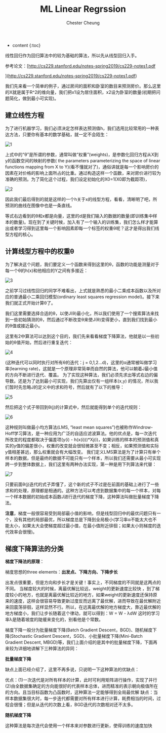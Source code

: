 ﻿---
layout: post
title:  "ML Linear Regrssion"
categories: Machine Learning
tags: ML AI Regression
author: Chester Cheung
---

* content
{:toc}


线性回归作为回归算法中的较为基础的算法，所以先从线型回归入手。



参考论文：[http://cs229.stanford.edu/notes-spring2019/cs229-notes1.pdf

](http://cs229.stanford.edu/notes-spring2019/cs229-notes1.pdf)






我们先来看一个简单的例子，通过房间的面积和卧室的数目来预测房价。那么这里的X就是属于R^2的维向量，我们把x1设为居住面积，x2设为卧室的数量(初期把问题简化，做到最小可实现)。



## 建立线性方程



为了进行机器学习，我们必须决定怎样表达预测值h，我们选用比较常用的一种表达方法，只要你有基本的数学基础，就一定不会陌生：

![1](https://img-blog.csdnimg.cn/2019042521163374.png)

上式中的“θ”是所谓的参数，通常叫做“权重”(weights)，是参数化回归方程从X到y的函数空间的映射的参数( the parameters parameterizing the space of linear functions mapping from X to Y)(看不懂就对了)，通俗讲就是每一个影响房价的因素在对价格的影响上面所占的比重。通过构造这样一个函数，来对房价进行较为准确的预测。为了简化这个过程，我们设定初始化的X0=1(X0即为截距项)，

![2](https://img-blog.csdnimg.cn/20190425212344876.png)

因此我们最后得到的就是这样的一个h关于x的线型方程，看看，清晰明了吧，所预测的曲线在图像中也是一条直线。



等式右边看到的θ和x都是向量，这里的d是我们输入的数据的数量(即训练集中样本的数量)。现在到了关键时候，加入有了一个输入的训练集，我们怎么样才能算出或者学习得到这里每一个影响因素即每一个标签的权重θ呢？这才是得出我们线型方程的核心。

## 计算线型方程中的权重θ

为了解决这个问题，我们要定义一个函数来得到这里的θ，函数的功能是测量对于每一个θ的h(x)和他相应的Y之间有多接近：

![3](https://img-blog.csdnimg.cn/20190425212911231.png)

之前学习过线性回归的同学不难看出，上式就是熟悉的最小二乘成本函数以及所对应的普通最小二乘回归模型(ordinary least squares regression model)。接下来我们就正式开始计算θ了。



我们这里需要选择合适的θ，以使J(θ)最小化，所以我们使用了一个搜索算法来找到一些初始猜测的θ，然后通过不断改变θ来使J(θ)变得更小，直到我们找到最小的θ值或接近最小。



这里有2中算法可以达到这个目的，我们先来看看梯度下降算法，他就是以一些初始的θ值开始，然后进行重复迭代：

![4](https://img-blog.csdnimg.cn/2019042521453381.png)

(这种迭代可以同时执行对所有θ的迭代：j = 0,1,2…d)，这里的α通常被叫做学习率(learning rate)，这就是一个原理非常简单而自然的算法，他可以朝着J最小值的方向不断进行迭代、覆盖。
为了实现这种算法，我们必须先求出等式右边的偏导数。还是为了达到最小可实现，我们先算出仅有一组样本(x,y) 的情况，所以我们暂时先忽略J的定义中的求和符号，然后就有了以下的推导：

![5](https://img-blog.csdnimg.cn/20190425221048140.png?x-oss-process=image/watermark,type_ZmFuZ3poZW5naGVpdGk,shadow_10,text_aHR0cHM6Ly9ibG9nLmNzZG4ubmV0L3dlaXhpbl80NDM5MDE0NQ==,size_16,color_FFFFFF,t_70)

然后把这个式子带回到θ(j)的计算式中，然后就能得到单个的迭代规则：

![6](https://img-blog.csdnimg.cn/20190425221425721.png)

这种规则叫做最小均方算法(LMS, “least mean squares”)也被称作Windrow-Hoff学习算法，是一种应用为广泛的自适应滤波算法。他的优点是，每一次迭代所改变的程度都取决于偏差项(y(i) - h(x(i)))*Xj(i)，如果训练的样本的预测值和真实的y值的偏差很小，权重的改变就会很轻微甚至不变；相反，如果预测值和实际y值相差甚远，那么权重就会有大幅改变。
我们定义LMS算法是为了计算只有单个样本的数据，但是最终的数据不可能只有一个样本，所以我们还需要从最小可实现跨一步到整体数据上，我们这里有两种办法实现，第一种是用下列算法来代替：


![7](https://img-blog.csdnimg.cn/20190426080936698.png)

只要前面θ(j)迭代的式子弄懂了，这个新的式子不过是在前面的基础上进行了一些求和的处理，原理都是相通的。这种方法可以考虑到数据集中的每一个样本，对每一个样本数据的初始成本函数J进行迭代的梯度下降，这种算法叫做批量梯度下降法。



**注意**，梯度一般很容易受到局部最小值的影响，但是线型回归中的最优问题只有一个，没有其他的局部最优，所以梯度总是下降到全局极小(学习率α不能太大也不能太小，如果太大会使梯度超过最小值，在最小值附近徘徊；如果太小则梯度的迭代效率会很慢)。



## 梯度下降算法的分类



**梯度下降法的原理**：



梯度思想的three elements：**出发点、下降方向、下降步长**


出发点很重要，但是方向和步长才是关键！事实上，不同梯度的不同就是这两点的不同。
当梯度较大的时候，离最优解比较远，weight的更新速度比较快 ，到了梯度较小的地方，也就是离最优解比较近的地方，如果weight的更新速度还保持原来的速度，这样会很容易导致更新过度反而远离了最优解，进而导致在最优解附近来回震荡徘徊，这样显然不行。所以，在远离最优解的地方梯度大，靠近最优解的地方梯度小，我们让步长随着这个律动，就可以得到：W = W - λdW
这时的学习率λ是随着坡度的陡缓来变化的，别看他是个常数。



梯度下降一般分为批量梯度下降(Batch Gradient Descent，BGD)、随机梯度下降(Stochastic Gradient Descent，SGD)、小批量梯度下降(Mini-Batch Gradient Descent, MBGD)等，我们上面介绍的是其中的批量梯度下降，下面再来较为详细地讲解下三种算法的异同：



**批量梯度下降**



缺点上面已经介绍了，这里不再多说，只说明一下这种算法的优缺点：


优点：(1)一次迭代是对所有样本的计算，此时可利用矩阵进行操作，实现了并行
(2)由全数据集确定的方向能很好的代表样本总体，进而精准的表示朝向极值所在的方向。且当目标函数为凸函数时，这种算法一定能够得到全局最优解
缺点：当样本数据集很大时，每一步迭代都需要对所有样本进行计算，耗费相当的时间，过程会很慢；但是从迭代的次数上看，BGD迭代的次数相对还不太多。



**随机梯度下降**



这种算法是每次迭代会使用一个样本来对参数进行更新，使得训练的速度加快
